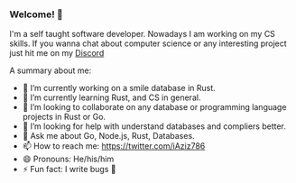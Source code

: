 ### Welcome! 👋

I'm a self taught software developer. Nowadays I am working on my CS skills. If you wanna chat about computer science or any interesting project just hit me on my [Discord](https://discord.gg/KRvbd6zEHZ)

A summary about me:

- 🔭 I’m currently working on a smile database in Rust.
- 🌱 I’m currently learning Rust, and CS in general.
- 👯 I’m looking to collaborate on any database or programming language projects in Rust or Go.
- 🤔 I’m looking for help with understand databases and compliers better.
- 💬 Ask me about Go, Node.js, Rust, Databases.
- 📫 How to reach me: https://twitter.com/iAziz786
- 😄 Pronouns: He/his/him
- ⚡ Fun fact: I write bugs 🐛

